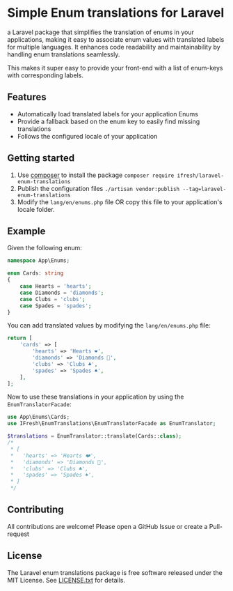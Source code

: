 # Simple Enum translations for Laravel
a Laravel package that simplifies the translation of enums in your applications, 
making it easy to associate enum values with translated labels for multiple languages. 
It enhances code readability and maintainability by handling enum translations seamlessly.

This makes it super easy to provide your front-end with a list of enum-keys with
corresponding labels.

## Features
* Automatically load translated labels for your application Enums
* Provide a fallback based on the enum key to easily find missing translations
* Follows the configured locale of your application

## Getting started
1. Use [composer](https://getcomposer.org) to install the package `composer require ifresh/laravel-enum-translations`
2. Publish the configuration files `./artisan vendor:publish --tag=laravel-enum-translations`
3. Modify the `lang/en/enums.php` file OR copy this file to your application's locale folder.

## Example
Given the following enum:
```php
namespace App\Enums;

enum Cards: string
{
    case Hearts = 'hearts';
    case Diamonds = 'diamonds';
    case Clubs = 'clubs';
    case Spades = 'spades';
}
```
You can add translated values by modifying the `lang/en/enums.php` file:
```php
return [
    'cards' => [
        'hearts' => 'Hearts ❤️',
        'diamonds' => 'Diamonds 💎',
        'clubs' => 'Clubs ♣️',
        'spades' => 'Spades ♠️',
    ],
];
```

Now to use these translations in your application by using the `EnumTranslatorFacade`:
```php
use App\Enums\Cards;
use IFresh\EnumTranslations\EnumTranslatorFacade as EnumTranslator;

$translations = EnumTranslator::translate(Cards::class);
/*
 * [
 *   'hearts' => 'Hearts ❤️',
 *   'diamonds' => 'Diamonds 💎',
 *   'clubs' => 'Clubs ♣️',
 *   'spades' => 'Spades ♠️',
 * ]
 */
```

## Contributing
All contributions are welcome! Please open a GitHub Issue or create a Pull-request

## License
The Laravel enum translations package is free software released under the MIT License. See [LICENSE.txt](LICENSE.txt) for details.
